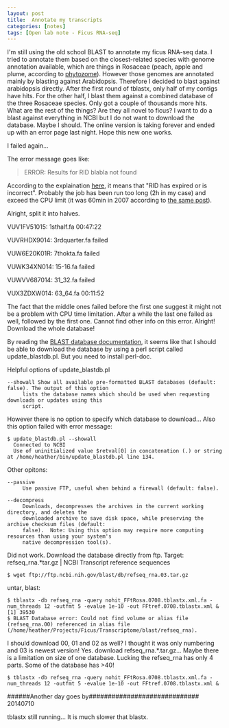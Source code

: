 ```yaml
---
layout: post
title:  Annotate my transcripts
categories: [notes]
tags: [Open lab note - Ficus RNA-seq]
---
```


I'm still using the old school BLAST to annotate my ficus RNA-seq data. I tried to annotate them based on the closest-related species with genome annotation available, which are things in Rosaceae (peach, apple and plume, according to [phytozome](http://phytozome.jgi.doe.gov)). However those genomes are annotated mainly by blasting against Arabidopsis. Therefore I decided to blast against arabidopsis directly. After the first round of tblastx, only half of my contigs have hits. For the other half, I blast them against a combined database of the three Rosaceae species. Only got a couple of thousands more hits. What are the rest of the things? Are they all novel to ficus? I want to do a blast against everything in NCBI but I do not want to download the database. Maybe I should. The online version is taking forever and ended up with an error page last night. Hope this new one works.

I failed again...

The error message goes like: 
>ERROR: Results for RID blabla not found 	

According to the explaination [here](http://www.ncbi.nlm.nih.gov/staff/tao/URLAPI/new/node99.html), it means that "RID has expired or is incorrect". Probably the job has been run too long (2h in my case) and exceed the CPU limit (it was 60min in 2007 according to [the same post](http://www.ncbi.nlm.nih.gov/staff/tao/URLAPI/new/node99.html)).

Alright, split it into halves. 


VUV1FV51015: 1sthalf.fa 00:47:22

VUVRHDX9014: 3rdquarter.fa failed

VUW6E20K01R: 7thokta.fa failed

VUWK34XN014: 15-16.fa failed

VUWVV687014: 31_32.fa failed

VUX3ZDXW014: 63_64.fa 00:11:52


The fact that the middle ones failed before the first one suggest it might not be a problem with CPU time limitation. After a while the last one failed as well, followed by the first one. Cannot find other info on this error. Alright! Download the whole database!

By reading the [BLAST database documentation](ftp://ftp.ncbi.nlm.nih.gov/blast/documents/blastdb.html), it seems like that I should be able to download the database by using a perl script called update_blastdb.pl. But you need to install perl-doc. 

Helpful options of update_blastdb.pl

	--showall Show all available pre-formatted BLAST databases (default: false). The output of this option
         lists the database names which should be used when requesting downloads or updates using this
         script. 
   However there is no option to specify which database to download... Also this option failed with error message:
         
    $ update_blastdb.pl --showall
	  Connected to NCBI
	  Use of uninitialized value $retval[0] in concatenation (.) or string at /home/heather/bin/update_blastdb.pl line 134.
	
Other opitons:
		         
	--passive
         Use passive FTP, useful when behind a firewall (default: false).
         
	--decompress
         Downloads, decompresses the archives in the current working directory, and deletes the
         downloaded archive to save disk space, while preserving the archive checksum files (default:
         false).  Note: Using this option may require more computing resources than using your system's
         native decompression tool(s).

Did not work. Download the database directly from ftp. Target:
refseq_rna.*tar.gz     | NCBI Transcript reference sequences

	$ wget ftp://ftp.ncbi.nih.gov/blast/db/refseq_rna.03.tar.gz
	
untar, blast:

	$ tblastx -db refseq_rna -query nohit_FFtRosa.0708.tblastx.xml.fa -num_threads 12 -outfmt 5 -evalue 1e-10 -out FFtref.0708.tblastx.xml &
	[1] 39530
	$ BLAST Database error: Could not find volume or alias file (refseq_rna.00) referenced in alias file (/home/heather/Projects/Ficus/Transcriptome/blast/refseq_rna).
	
I should download 00, 01 and 02 as well? I thought it was only numbering and 03 is newest version! 
Yes. download refseq_rna.*.tar.gz... Maybe there is a limitation on size of one database. Lucking the refseq_rna has only 4 parts. Some of the database has >40!

	$ tblastx -db refseq_rna -query nohit_FFtRosa.0708.tblastx.xml.fa -num_threads 12 -outfmt 5 -evalue 1e-10 -out FFtref.0708.tblastx.xml &
	
######Another day goes by#############################
20140710

tblastx still running... It is much slower that blastx.





